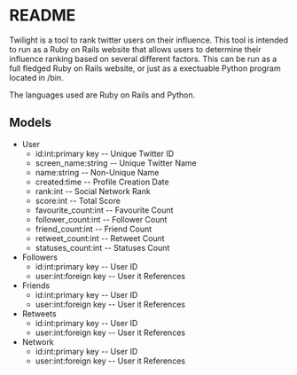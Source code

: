 README
======
Twilight is a tool to rank twitter users on their influence. This tool is
intended to run as a Ruby on Rails website that allows users to determine their
influence ranking based on several different factors. This can be run as a full
fledged Ruby on Rails website, or just as a exectuable Python program located
in /bin.

The languages used are Ruby on Rails and Python.

Models
------
* User
  * id:int:primary key   -- Unique Twitter ID
  * screen_name:string   -- Unique Twitter Name
  * name:string          -- Non-Unique Name
  * created:time         -- Profile Creation Date
  * rank:int             -- Social Network Rank
  * score:int            -- Total Score
  * favourite_count:int  -- Favourite Count
  * follower_count:int   -- Follower Count
  * friend_count:int     -- Friend Count
  * retweet_count:int    -- Retweet Count
  * statuses_count:int   -- Statuses Count
* Followers
  * id:int:primary key   -- User ID
  * user:int:foreign key -- User it References
* Friends
  * id:int:primary key   -- User ID
  * user:int:foreign key -- User it References
* Retweets
  * id:int:primary key   -- User ID
  * user:int:foreign key -- User it References
* Network
  * id:int:primary key   -- User ID
  * user:int:foreign key -- User it References
